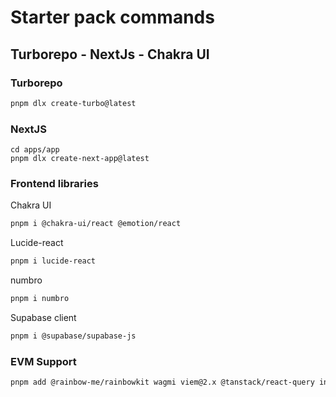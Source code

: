 # Starter pack commands

## Turborepo - NextJs - Chakra UI 


### Turborepo

```sh
pnpm dlx create-turbo@latest
```

### NextJS 
```
cd apps/app
pnpm dlx create-next-app@latest
```

### Frontend libraries

Chakra UI
```sh
pnpm i @chakra-ui/react @emotion/react
```
Lucide-react
```sh
pnpm i lucide-react
```
numbro 
```sh
pnpm i numbro
```
Supabase client
```sh
pnpm i @supabase/supabase-js
```

### EVM Support
```sh
pnpm add @rainbow-me/rainbowkit wagmi viem@2.x @tanstack/react-query install 
```
